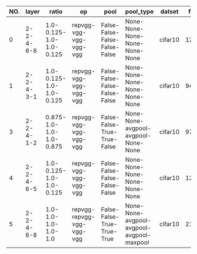 |NO.|layer|ratio|op|pool|pool_type|datset|flops|params|Acc|constrain|
|-|-|-|-|-|-|-|-|-|-|-|
|0|2-2-4-6-8|1.0-0.125-1.0-1.0-0.125|repvgg-vgg-vgg-vgg-vgg|False-False-False-False-False|None-None-None-None-None-None|cifar10|123.53|4.15||acc+params+|
|1|2-2-4-3-1|1.0-0.125-1.0-1.0-0.125|repvgg-vgg-vgg-vgg-vgg|False-False-False-False-False|None-None-None-None-None-None|cifar10|94.13|2.12||acc+flops|
|3|2-2-4-1-2|0.875-1.0-1.0-1.0-0.875|repvgg-vgg-vgg-vgg-vgg|False-False-True-True-False|None-None-avgpool-avgpool-None-None|cifar10|97.55|3.76||acc+flops+params||
|4|2-2-4-6-5|1.0-0.125-1.0-1.0-0.125|repvgg-vgg-vgg-vgg-vgg|False-False-False-False-False|None-None-None-None-None-None|cifar10|123.08|4.04||acc+flops+params||
|5|2-2-4-6-8|1.0-1.0-1.0-1.0-1.0|repvgg-repvgg-vgg-vgg-vgg|False-False-True-True-True|None-None-avgpool-avgpool-avgpool-maxpool|cifar10|214.41|21.59||acc+flops+params||